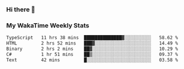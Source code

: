 ### Hi there 👋

<!--
**royschrauwen/royschrauwen** is a ✨ _special_ ✨ repository because its `README.md` (this file) appears on your GitHub profile.

Here are some ideas to get you started:

- 🔭 I’m currently working on ...
- 🌱 I’m currently learning ...
- 👯 I’m looking to collaborate on ...
- 🤔 I’m looking for help with ...
- 💬 Ask me about ...
- 📫 How to reach me: ...
- 😄 Pronouns: ...
- ⚡ Fun fact: ...
-->


### My WakaTime Weekly Stats
<!--START_SECTION:waka-->

```txt
TypeScript   11 hrs 38 mins  ██████████████▓░░░░░░░░░░   58.62 %
HTML         2 hrs 52 mins   ███▓░░░░░░░░░░░░░░░░░░░░░   14.49 %
Binary       2 hrs 2 mins    ██▓░░░░░░░░░░░░░░░░░░░░░░   10.29 %
C#           1 hr 51 mins    ██▒░░░░░░░░░░░░░░░░░░░░░░   09.37 %
Text         42 mins         █░░░░░░░░░░░░░░░░░░░░░░░░   03.58 %
```

<!--END_SECTION:waka-->
